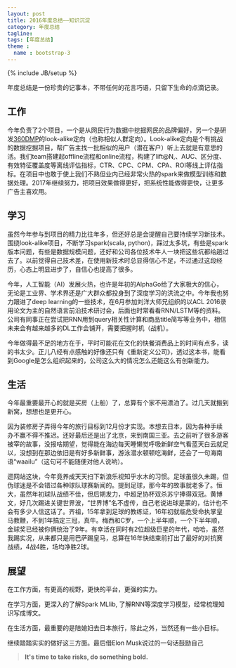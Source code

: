 ```yaml
---
layout: post
title: 2016年度总结——知识沉淀
category: 年度总结
tagline: 
tags: [年度总结]
theme :
  name : bootstrap-3
---
```

{% include JB/setup %}

年度总结是一份珍贵的记事本，不带任何的花言巧语，只留下生命的点滴记录。

## 工作

今年负责了2个项目，一个是从网民行为数据中挖掘网民的品牌偏好，另一个是研发[360DMP](http://dmp.360.cn/)的look-alike定向（也称相似人群定向）。Look-alike定向是个有挑战的数据挖掘项目，帮广告主找一批相似的用户（潜在客户）听上去就是有意思的活。我们team搭建起offline流程和online流程，构建了lift@N,、AUC、区分度、有效特征覆盖度等离线评估指标，CTR、CPC、CPM、CPA、ROI等线上评估指标。在项目中也敢于使上我们不熟但业内已经非常火热的spark来做模型训练和数据处理。2017年继续努力，把项目效果做得更好，把系统性能做得更快，让更多广告主喜欢用。

## 学习

虽然今年参与到项目的精力比往年多，但还好总是会提醒自己要持续学习新技术。围绕look-alike项目，不断学习spark(scala, python)，踩过太多坑，有些是spark版本问题，有些是数据规模问题，还好和公司各位技术牛人一块把这些坑都给趟过去了。以前觉得自己技术差，在使用新技术时总显得信心不足，不过通过这段经历，心态上明显进步了，自信心也提高了很多。

今年，人工智能（AI）发展火热，也许是年初的AlphaGo给了大家极大的信心，无论是工业界、学术界还是广大群众都投身到了深度学习的洪流之中。今年我也努力跟进了deep learning的一些技术，在6月参加刘洋大师兄组织的以ACL 2016录用论文为主的自然语言前沿技术研讨会，后面也时常看看RNN/LSTM等的资料。公司有同事正在尝试把RNN用到query相关性计算和商品title简写等业务中，相信未来会有越来越多的DL工作会铺开，需要把握时机（战机）。

今年做得最不足的地方在于，平时可能花在文化的快餐消费品上的时间有点多，读的书太少。正儿八经有点感触的好像还只有《重新定义公司》，透过这本书，能看到Google是怎么组织起来的，公司这么大的情况怎么还能这么有创新能力。


## 生活

今年最重要最开心的就是买房（上船）了，总算有个家不用漂泊了。过几天就搬到新窝，想想也是更开心。

因为装修房子弄得今年的旅行目标到12月份才实现。本想去日本，因为各种手续办不赢不得不推迟。还好最后还是出了北京，来到南国三亚。去之前听了很多游客被宰的故事，没报啥期望，觉得能在海边每天睡懒觉呼吸新鲜空气看蓝天白云就足以，没想到在那边依旧是有好多新鲜事，游泳潜水顿顿吃海鲜，还会了一句海南语“waailu”（这句可不能随便对他人说哟）。

逛网站这块，今年竟养成天天扫下新浪乐视知乎水木的习惯。足球虽很久未踢，但伪球迷是不会错过各种球队球赛新闻的。提到足球，那今年的故事就老多了。恒大，虽然年初球队战绩不佳，但后期发力，中超足协杯双杀苏宁捧得双冠。黄博文，好几次踢进关键世界波，“世界博”名不虚传，自己老说进球是蒙的，估计也不会有多少人信这话了。齐祖，15年拿到足球的教练证，16年初就临危受命执掌皇马教鞭，不到1年搞定三冠，真牛。梅西和C罗，一个上半年顺，一个下半年顺，金球奖已经被你俩统治了9年。有幸活在同时有2位超级巨星的年代，哈哈，虽然我踢实况，从来都只是用巴萨踢皇马，总算在16年快结束前打出了最好的对抗赛战绩，4战4胜，场均净胜2球。


## 展望

在工作方面，有更高的视野，更快的平台，更强的实力。

在学习方面，更深入的了解Spark MLlib, 了解RNN等深度学习模型，经常梳理知识写成博文。

在生活方面，最重要的是陪媳妇去日本旅行，除此之外，当然还有一些小目标。

继续踏踏实实的做好这三方面。最后借Elon Musk说过的一句话鼓励自己
> **It's time to take risks, do something bold.**
